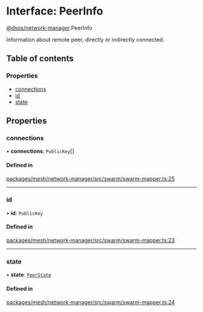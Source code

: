 # Interface: PeerInfo

[@dxos/network-manager](../modules/dxos_network_manager.md).PeerInfo

Information about remote peer, directly or indirectly connected.

## Table of contents

### Properties

- [connections](dxos_network_manager.PeerInfo.md#connections)
- [id](dxos_network_manager.PeerInfo.md#id)
- [state](dxos_network_manager.PeerInfo.md#state)

## Properties

### connections

• **connections**: `PublicKey`[]

#### Defined in

[packages/mesh/network-manager/src/swarm/swarm-mapper.ts:25](https://github.com/dxos/dxos/blob/e3b936721/packages/mesh/network-manager/src/swarm/swarm-mapper.ts#L25)

___

### id

• **id**: `PublicKey`

#### Defined in

[packages/mesh/network-manager/src/swarm/swarm-mapper.ts:23](https://github.com/dxos/dxos/blob/e3b936721/packages/mesh/network-manager/src/swarm/swarm-mapper.ts#L23)

___

### state

• **state**: [`PeerState`](../modules/dxos_network_manager.md#peerstate)

#### Defined in

[packages/mesh/network-manager/src/swarm/swarm-mapper.ts:24](https://github.com/dxos/dxos/blob/e3b936721/packages/mesh/network-manager/src/swarm/swarm-mapper.ts#L24)
